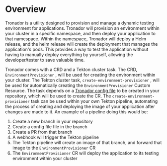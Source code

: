 # Overview

Tronador is a utility designed to provision and manage a dynamic testing environment for applications. Tronador will provision an environment within your cluster in a specific namespace, and then deploy your application to that namespace. Within the namespace, Tronador will deploy a Helm release, and the helm release will create the deployment that manages the application's pods. This provides a way to test the application without having to manually deploy everything by yourself, allowing the developer/tester to save valuable time.

Tronador comes with a CRD and a Tekton cluster task. The CRD, `EnvironmentProvisioner` , will be used for creating the environment within your cluster. The Tekton cluster task, `create-environment-provisioner` , will be used for automatically creating the `EnvironmentProvisioner` Custom Resource. The task depends on a [Tronador config file](./config_file.html) to be created in your repository, which will be used to create the CR. The `create-environment-provisioner` task can be used within your own Tekton pipeline, automating the process of creating and deploying the image of your application after changes are made to it. An example of a pipeline doing this would be:

1. Create a new branch in your repository
2. Create a config file file in the branch
3. Create a PR from that branch
4. A webhook will trigger the Tekton pipeline
5. The Tekton pipeline will create an image of that branch, and forward that image to the `EnvironmentProvisioner` CR
6. The `EnvironmentProvisioner` CR will deploy the application to its testing environment within your cluster
